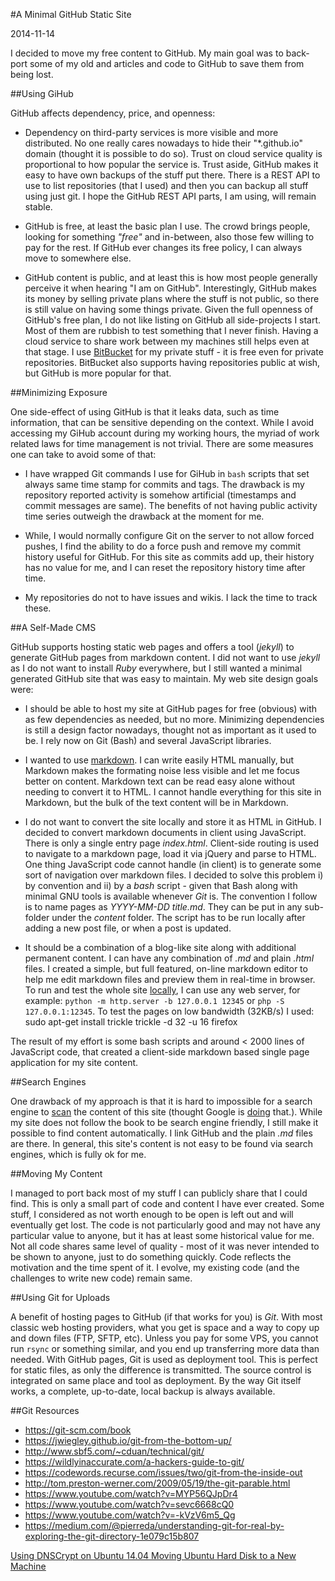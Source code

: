 #A Minimal GitHub Static Site

2014-11-14

I decided to move my free content to GitHub. My main goal was to back-port some of my old and articles and code to GitHub to save them from being lost. 

##Using GiHub

GitHub affects dependency, price, and openness: 

* Dependency on third-party services is more visible and more distributed. No one really cares nowadays to hide their "*.github.io" domain (thought it is possible to do so). Trust on cloud service quality is proportional to how popular the service is. Trust aside, GitHub makes it easy to have own backups of the stuff put there. There is a REST API to use to list repositories (that I used) and then you can backup all stuff using just git. I hope the GitHub REST API parts, I am using, will remain stable.

* GitHub is free, at least the basic plan I use. The crowd brings people, looking for something *"free"* and in-between, also those few willing to pay for the rest. If GitHub ever changes its free policy, I can always move to somewhere else.

* GitHub content is public, and at least this is how most people generally perceive it when hearing "I am on GitHub". Interestingly, GitHub makes its money by selling private plans where the stuff is not public, so there is still value on having some things private. Given the full openness of GitHub's free plan, I do not like listing on GitHub all side-projects I start. Most of them are rubbish to test something that I never finish. Having a cloud service to share work between my machines still helps even at that stage. I use [BitBucket](https://bitbucket.org/) for my private stuff - it is free even for private repositories. BitBucket also supports having repositories public at wish, but GitHub is more popular for that.

##Minimizing Exposure

One side-effect of using GitHub is that it leaks data, such as time information, that can be sensitive depending on the context. While I avoid accessing my GiHub account during my working hours, the myriad of work related laws for time management is not trivial. There are some measures one can take to avoid some of that:

* I have wrapped Git commands I use for GiHub in `bash` scripts that set always same time stamp for commits and tags. The drawback is my repository reported activity is somehow artificial (timestamps and commit messages are same). The benefits of not having public activity time series outweigh the drawback at the moment for me. 

* While, I would normally configure Git on the server to not allow forced pushes, I find the ability to do a force push and remove my commit history useful for GitHub. For this site as commits add up, their history has no value for me, and I can reset the repository history time after time.

* My repositories do not to have issues and wikis. I lack the time to track these. 

##A Self-Made CMS

GitHub supports hosting static web pages and offers a tool (*jekyll*) to generate GitHub pages from markdown content. I did not want to use *jekyll* as I do not want to install *Ruby* everywhere, but I still wanted a minimal generated GitHub site that was easy to maintain. My web site design goals were:

* I should be able to host my site at GitHub pages for free (obvious) with as few dependencies as needed, but no more. Minimizing dependencies is still a design factor nowadays, thought not as important as it used to be. I rely now on Git (Bash) and several JavaScript libraries.

* I wanted to use [markdown](http://daringfireball.net/projects/markdown/). I can write easily HTML manually, but Markdown makes the formating noise less visible and let me focus better on content. Markdown text can be read easy alone without needing to convert it to HTML. I cannot handle everything for this site in Markdown, but the bulk of the text content will be in Markdown.

* I do not want to convert the site locally and store it as HTML in GitHub. I decided to convert markdown documents in client using JavaScript. There is only a single entry page *index.html*. Client-side routing is used to navigate to a markdown page, load it via jQuery and parse to HTML. One thing JavaScript code cannot handle (in client) is to generate some sort of navigation over markdown files. I decided to solve this problem i) by convention and ii) by a *bash* script - given that Bash along with minimal GNU tools is available whenever *Git* is. The convention I follow is to name pages as *YYYY-MM-DD title.md*. They can be put in any sub-folder under the *content* folder. The script has to be run locally after adding a new post file, or when a post is updated.

* It should be a combination of a blog-like site along with additional permanent content. I can have any combination of *.md* and plain *.html* files. I created a simple, but full featured, on-line markdown editor to help me edit markdown files and preview them in real-time in browser. To run and test the whole site [locally](http://127.0.0.1:12345), I can use any web server, for example: `python -m http.server -b 127.0.0.1 12345` or `php -S 127.0.0.1:12345`. To test the pages on low bandwidth (32KB/s) I used:
		sudo apt-get install trickle
		trickle -d 32 -u 16 firefox

The result of my effort is some bash scripts and around < 2000 lines of JavaScript code, that created a client-side markdown based single page application for my site content.

##Search Engines

One drawback of my approach is that it is hard to impossible for a search engine to [scan](https://developers.google.com/webmasters/ajax-crawling/) the content of this site (thought Google is [doing](http://googlewebmastercentral.blogspot.ca/2014/05/understanding-web-pages-better.html) that.). While my site does not follow the book to be search engine friendly, I still make it possible to find content automatically. I link GitHub and the plain *.md* files are there. In general, this site's content is not easy to be found via search engines, which is fully ok for me.

##Moving My Content 

I managed to port back most of my stuff I can publicly share that I could find. This is only a small part of code and content I have ever created. Some stuff, I considered as not worth enough to be open is left out and will eventually get lost. The code is not particularly good and may not have any particular value to anyone, but it has at least some historical value for me. Not all code shares same level of quality - most of it was never intended to be shown to anyone, just to do something quickly. Code reflects the motivation and the time spent of it. I evolve, my existing code (and the challenges to write new code) remain same.

##Using Git for Uploads

A benefit of hosting pages to GitHub (if that works for you) is *Git*. With most classic web hosting providers, what you get is space and a way to copy up and down files (FTP, SFTP, etc). Unless you pay for some VPS, you cannot run `rsync` or something similar, and you end up transferring more data than needed. With GitHub pages, Git is used as deployment tool. This is perfect for static files, as only the difference is transmitted. The source control is integrated on same place and tool as deployment. By the way Git itself works, a complete, up-to-date, local backup is always available.


##Git Resources

* https://git-scm.com/book
* https://jwiegley.github.io/git-from-the-bottom-up/
* http://www.sbf5.com/~cduan/technical/git/
* https://wildlyinaccurate.com/a-hackers-guide-to-git/
* https://codewords.recurse.com/issues/two/git-from-the-inside-out
* http://tom.preston-werner.com/2009/05/19/the-git-parable.html
* https://www.youtube.com/watch?v=MYP56QJpDr4
* https://www.youtube.com/watch?v=sevc6668cQ0
* https://www.youtube.com/watch?v=-kVzV6m5_Qg
* https://medium.com/@pierreda/understanding-git-for-real-by-exploring-the-git-directory-1e079c15b807

<ins class='nfooter'><a id='fprev' href='#blog/2014/2014-12-12-Using-DNSCrypt-on-Ubuntu-14.04.md'>Using DNSCrypt on Ubuntu 14.04</a> <a id='fnext' href='#blog/2014/2014-11-08-Moving-Ubuntu-Hard-Disk-to-a-New-Machine.md'>Moving Ubuntu Hard Disk to a New Machine</a></ins>
